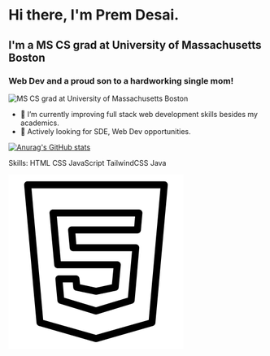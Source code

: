 # Hi there, I'm Prem Desai.


## I'm a MS CS grad at University of Massachusetts Boston 
### Web Dev and a proud son to a hardworking single mom!
![MS CS grad at University of Massachusetts Boston](https://pbs.twimg.com/profile_banners/1534935849292697600/1654881058/1500x500)
- 🌱 I’m currently improving full stack web development skills besides my academics.
- 👯 Actively looking for SDE, Web Dev opportunities.


[![Anurag's GitHub stats](https://github-readme-stats.vercel.app/api?username=TheyCallMePrem)](https://github.com/anuraghazra/github-readme-stats)

Skills: HTML CSS JavaScript TailwindCSS Java  

![MS CS grad at University of Massachusetts Boston](https://github.com/TheyCallMePrem/TheyCallMePrem/blob/main/img/html-5--v1.png)







